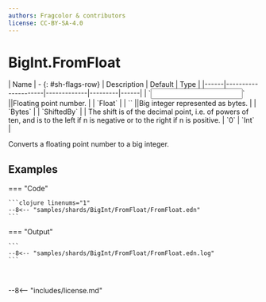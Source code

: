 ```yaml
---
authors: Fragcolor & contributors
license: CC-BY-SA-4.0
---
```



# BigInt.FromFloat

<div class="sh-parameters" markdown="1">
| Name | - {: #sh-flags-row} | Description | Default | Type |
|------|---------------------|-------------|---------|------|
| `<input>` ||Floating point number. | | `Float` |
| `<output>` ||Big integer represented as bytes. | | `Bytes` |
| `ShiftedBy` |  | The shift is of the decimal point, i.e. of powers of ten, and is to the left if n is negative or to the right if n is positive. | `0` | `Int` |

</div>

Converts a floating point number to a big integer.

## Examples

=== "Code"

    ```clojure linenums="1"
    --8<-- "samples/shards/BigInt/FromFloat/FromFloat.edn"
    ```

=== "Output"

    ```
    --8<-- "samples/shards/BigInt/FromFloat/FromFloat.edn.log"
    ```
&nbsp;

--8<-- "includes/license.md"
